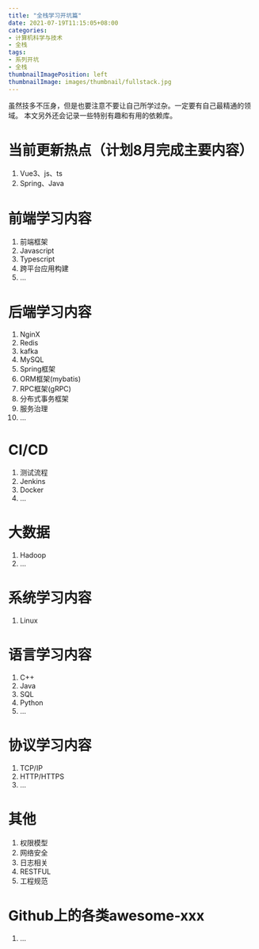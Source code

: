 ```yaml
---
title: "全栈学习开坑篇"
date: 2021-07-19T11:15:05+08:00
categories:
- 计算机科学与技术
- 全栈
tags:
- 系列开坑
- 全栈
thumbnailImagePosition: left
thumbnailImage: images/thumbnail/fullstack.jpg
---
```

虽然技多不压身，但是也要注意不要让自己所学过杂。一定要有自己最精通的领域。
本文另外还会记录一些特别有趣和有用的依赖库。
<!--more-->
# 当前更新热点（计划8月完成主要内容）
1. Vue3、js、ts
2. Spring、Java

# 前端学习内容
1. 前端框架
2. Javascript
3. Typescript
4. 跨平台应用构建
5. ...
# 后端学习内容
1. NginX
1. Redis
1. kafka
1. MySQL
1. Spring框架
1. ORM框架(mybatis)
1. RPC框架(gRPC)
1. 分布式事务框架
1. 服务治理
1. ...
# CI/CD
1. 测试流程
1. Jenkins
1. Docker
1. ...
# 大数据
1. Hadoop
1. ...
# 系统学习内容
1. Linux
# 语言学习内容
1. C++
1. Java
1. SQL
1. Python
1. ...
# 协议学习内容
1. TCP/IP
1. HTTP/HTTPS
1. ...
# 其他
1. 权限模型
1. 网络安全
1. 日志相关
1. RESTFUL
1. 工程规范
# Github上的各类awesome-xxx
1. ...